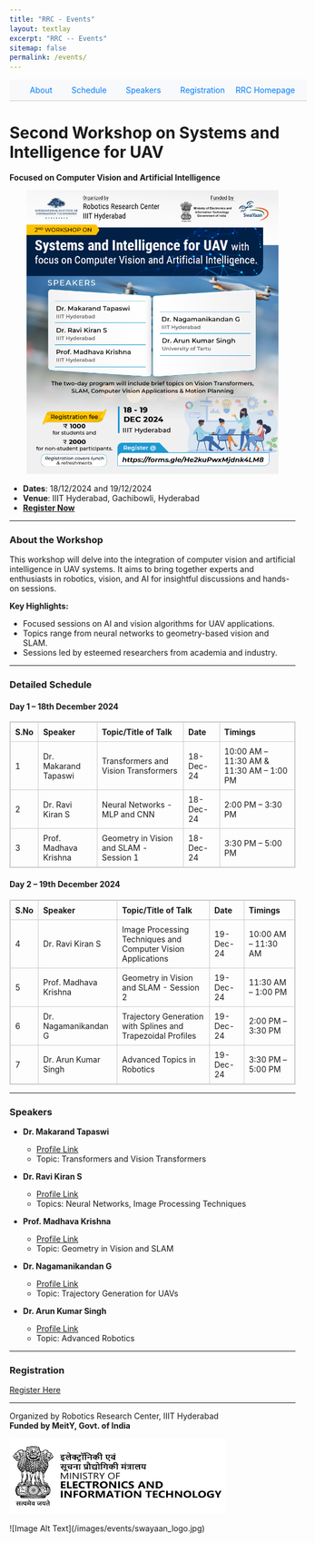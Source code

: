 ```yaml
---
title: "RRC - Events"
layout: textlay
excerpt: "RRC -- Events"
sitemap: false
permalink: /events/
---
```


<nav style="background-color: #f8f9fa; padding: 10px; position: sticky; top: 0; z-index: 1000; width: 100%; text-align: center; border-bottom: 1px solid #ccc;">
  <a href="#about-the-workshop" style="margin: 0 15px; text-decoration: none; color: #007bff;">About</a>
  <a href="#detailed-schedule" style="margin: 0 15px; text-decoration: none; color: #007bff;">Schedule</a>
  <a href="#speakers" style="margin: 0 15px; text-decoration: none; color: #007bff;">Speakers</a>
  <a href="#registration" style="margin: 0 15px; text-decoration: none; color: #007bff;">Registration</a>
  <!-- <a href="#rrc-homepage" style="margin: 0 15px; text-decoration: none; color: #007bff;">RRC Homepage</a> -->
  <a href="https://robotics.iiit.ac.in/" style="text-decoration: none; color: #007bff;">RRC Homepage</a>
</nav>

# Second Workshop on Systems and Intelligence for UAV  
**Focused on Computer Vision and Artificial Intelligence**  

<!-- <div style="text-align: center; width: 100%; margin: 0 auto;">
  <img src="/images/events/Systems-and-Intelligence-for-UAV_2024.png" alt="Systems and Intelligence for UAV 2024" style="width: 100%; height: auto;">
</div> -->

<div style="text-align: center; width: 100%; margin: 0 auto;">
  <img src="/images/events/Systems-and-Intelligence-for-UAV_2024.png" alt="Systems and Intelligence for UAV 2024" style="width: 100%; height: auto; max-height: 500px; object-fit: contain;">
</div>


- **Dates**: 18/12/2024 and 19/12/2024  
- **Venue**: IIIT Hyderabad, Gachibowli, Hyderabad  
- **[Register Now](https://forms.gle/He2kuPwxMjdnk4LM8)**  

---

### <a id="about-the-workshop"></a>About the Workshop

This workshop will delve into the integration of computer vision and artificial intelligence in UAV systems. It aims to bring together experts and enthusiasts in robotics, vision, and AI for insightful discussions and hands-on sessions.

**Key Highlights:**
- Focused sessions on AI and vision algorithms for UAV applications.
- Topics range from neural networks to geometry-based vision and SLAM.
- Sessions led by esteemed researchers from academia and industry.

---

### <a id="detailed-schedule"></a>Detailed Schedule  

#### **Day 1 – 18th December 2024**  

<table style="width: 100%; border-collapse: collapse; text-align: left; border: 1px solid #ccc;">
  <thead>
    <tr>
      <th style="border: 1px solid #ccc; padding: 8px;">S.No</th>
      <th style="border: 1px solid #ccc; padding: 8px;">Speaker</th>
      <th style="border: 1px solid #ccc; padding: 8px;">Topic/Title of Talk</th>
      <th style="border: 1px solid #ccc; padding: 8px;">Date</th>
      <th style="border: 1px solid #ccc; padding: 8px;">Timings</th>
    </tr>
  </thead>
  <tbody>
    <!-- Day 1 -->
    <tr>
      <td style="border: 1px solid #ccc; padding: 8px;">1</td>
      <td style="border: 1px solid #ccc; padding: 8px;">Dr. Makarand Tapaswi</td>
      <td style="border: 1px solid #ccc; padding: 8px;">Transformers and Vision Transformers</td>
      <td style="border: 1px solid #ccc; padding: 8px;">18-Dec-24</td>
      <td style="border: 1px solid #ccc; padding: 8px;">10:00 AM – 11:30 AM & 11:30 AM – 1:00 PM</td>
    </tr>
    <tr>
      <td style="border: 1px solid #ccc; padding: 8px;">2</td>
      <td style="border: 1px solid #ccc; padding: 8px;">Dr. Ravi Kiran S</td>
      <td style="border: 1px solid #ccc; padding: 8px;">Neural Networks - MLP and CNN</td>
      <td style="border: 1px solid #ccc; padding: 8px;">18-Dec-24</td>
      <td style="border: 1px solid #ccc; padding: 8px;">2:00 PM – 3:30 PM</td>
    </tr>
    <tr>
      <td style="border: 1px solid #ccc; padding: 8px;">3</td>
      <td style="border: 1px solid #ccc; padding: 8px;">Prof. Madhava Krishna</td>
      <td style="border: 1px solid #ccc; padding: 8px;">Geometry in Vision and SLAM - Session 1</td>
      <td style="border: 1px solid #ccc; padding: 8px;">18-Dec-24</td>
      <td style="border: 1px solid #ccc; padding: 8px;">3:30 PM – 5:00 PM</td>
    </tr>
    <!-- Day 2 -->
  </tbody>
</table>


#### **Day 2 – 19th December 2024**  

<table style="width: 100%; border-collapse: collapse; text-align: left; border: 1px solid #ccc;">
  <thead>
    <tr>
      <th style="border: 1px solid #ccc; padding: 8px;">S.No</th>
      <th style="border: 1px solid #ccc; padding: 8px;">Speaker</th>
      <th style="border: 1px solid #ccc; padding: 8px;">Topic/Title of Talk</th>
      <th style="border: 1px solid #ccc; padding: 8px;">Date</th>
      <th style="border: 1px solid #ccc; padding: 8px;">Timings</th>
    </tr>
  </thead>
  <tbody>
    <tr>
      <td style="border: 1px solid #ccc; padding: 8px;">4</td>
      <td style="border: 1px solid #ccc; padding: 8px;">Dr. Ravi Kiran S</td>
      <td style="border: 1px solid #ccc; padding: 8px;">Image Processing Techniques and Computer Vision Applications</td>
      <td style="border: 1px solid #ccc; padding: 8px;">19-Dec-24</td>
      <td style="border: 1px solid #ccc; padding: 8px;">10:00 AM – 11:30 AM</td>
    </tr>
    <tr>
      <td style="border: 1px solid #ccc; padding: 8px;">5</td>
      <td style="border: 1px solid #ccc; padding: 8px;">Prof. Madhava Krishna</td>
      <td style="border: 1px solid #ccc; padding: 8px;">Geometry in Vision and SLAM - Session 2</td>
      <td style="border: 1px solid #ccc; padding: 8px;">19-Dec-24</td>
      <td style="border: 1px solid #ccc; padding: 8px;">11:30 AM – 1:00 PM</td>
    </tr>
    <tr>
      <td style="border: 1px solid #ccc; padding: 8px;">6</td>
      <td style="border: 1px solid #ccc; padding: 8px;">Dr. Nagamanikandan G</td>
      <td style="border: 1px solid #ccc; padding: 8px;">Trajectory Generation with Splines and Trapezoidal Profiles</td>
      <td style="border: 1px solid #ccc; padding: 8px;">19-Dec-24</td>
      <td style="border: 1px solid #ccc; padding: 8px;">2:00 PM – 3:30 PM</td>
    </tr>
    <tr>
      <td style="border: 1px solid #ccc; padding: 8px;">7</td>
      <td style="border: 1px solid #ccc; padding: 8px;">Dr. Arun Kumar Singh</td>
      <td style="border: 1px solid #ccc; padding: 8px;">Advanced Topics in Robotics</td>
      <td style="border: 1px solid #ccc; padding: 8px;">19-Dec-24</td>
      <td style="border: 1px solid #ccc; padding: 8px;">3:30 PM – 5:00 PM</td>
    </tr>
  </tbody>
</table>

---

### <a id="speakers"></a>Speakers  

- **Dr. Makarand Tapaswi**  
  - [Profile Link](https://makarandtapaswi.github.io/)  
  - Topic: Transformers and Vision Transformers  

- **Dr. Ravi Kiran S**  
  - [Profile Link](https://ravika.github.io/)  
  - Topics: Neural Networks, Image Processing Techniques  

- **Prof. Madhava Krishna**  
  - [Profile Link](https://robotics.iiit.ac.in/faculty_mkrishna/)  
  - Topic: Geometry in Vision and SLAM  

- **Dr. Nagamanikandan G**  
  - [Profile Link](https://www.iiit.ac.in/faculty/nagamanikandan-govindan/)  
  - Topic: Trajectory Generation for UAVs  

- **Dr. Arun Kumar Singh**  
  - [Profile Link](https://tuit.ut.ee/en/content/arun-kumar-singh)  
  - Topic: Advanced Robotics 

---

### <a id="registration"></a>Registration  

[Register Here](https://forms.gle/He2kuPwxMjdnk4LM8)  

---

Organized by Robotics Research Center, IIIT Hyderabad  
**Funded by MeitY, Govt. of India**  

<div class='eu-header-row'>
<div class="col1">

  ![Image Alt Text](/images/events/meity.png)

</div>

<div class="col1">
  ![Image Alt Text](/images/events/swayaan_logo.jpg) <!-- Styling done in css/main.scss (Observation: Styles work well when placed in main.scss when compared to inline style) -->
  <!-- <p style="margin-left: 10px;">Your text goes here.</p> -->
</div>

</div>

<!-- ### <a id="rrc-homepage"></a>[RRC Homepage](https://robotics.iiit.ac.in/) -->

